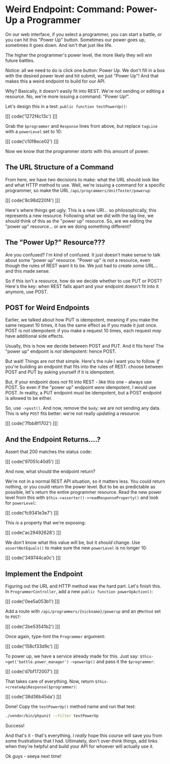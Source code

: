 # Weird Endpoint: Command: Power-Up a Programmer

On our web interface, if you select a programmer, you can start a battle, *or* you
can hit this "Power Up" button. Sometimes our power goes up, sometimes it goes down.
And isn't that just like life.

The higher the programmer's power level, the more likely they will win future battles.

Notice: all we need to do is click one button: Power Up. We don't fill in a box with
the desired power level and hit submit, we just "Power Up"! And that makes this a
weird endpoint to build for our API.

Why? Basically, it doesn't easily fit into REST. We're not sending or editing
a resource. No, we're more issuing a command: "Power Up!".

Let's design this in a test: `public function testPowerUp()`:

[[[ code('1272f4c13c') ]]]

Grab the `$programmer` and `Response` lines from above, but replace `tagLine`
with a `powerLevel` set to 10:

[[[ code('c10f8ece02') ]]]

Now we know that the programmer *starts* with this amount of power.

## The URL Structure of a Command

From here, we have *two* decisions to make: what the URL should look like and what HTTP method
to use. Well, we're issuing a command for a specific programmer, so make the URL
`/api/programmers/UnitTester/powerup`:

[[[ code('8c98d220f4') ]]]

Here's where things get ugly. This is a new URI... so philosophically, this represents
a new resource. Following what we did with the tag line, we should think of this
as the "power up" resource. So, are we editing the "power up" resource... or are we
doing something different?

## The "Power Up?" Resource???

Are you confused? I'm kind of confused. It just doesn't make sense to talk about some
"power up" resource. "Power up" is *not* a resource, even though the rules of REST
want it to be. We just had to create *some* URL... and this made sense.

So if this isn't a resource, how do we decide whether to use PUT or POST? Here's
the key: when REST falls apart and your endpoint doesn't fit into it anymore, use
POST.

## POST for Weird Endpoints

Earlier, we talked about how PUT is idempotent, meaning if you make the same request
10 times, it has the same effect as if you made it just once. POST is *not* idempotent:
if you make a request 10 times, each request *may* have additional side effects.

Usually, this is how we decide between POST and PUT. And it fits here! The "power up"
endpoint is *not* idempotent: hence POST.

But wait! Things are *not* that simple. Here's the rule I want you to follow. *If*
you're building an endpoint that fits into the rules of REST: choose between POST
and PUT by asking yourself if it is idempotent.

But, if your endpoint does *not* fit into REST - like this one - always use POST.
So even if the "power up" endpoint *were* idempotent, I would use POST. In reality,
a PUT endpoint *must* be idempotent, but a POST endpoint is allowed to be either.

So, use `->post()`. And now, remove the `body`: we are not sending any data. This is
why `POST` fits better: we're not really *updating* a resource:

[[[ code('7fbb8f1702') ]]]

## And the Endpoint Returns....?

Assert that 200 matches the status code:

[[[ code('97051c40d5') ]]]

And now, what should the endpoint return?

We're not in a normal REST API situation, so it matters less. You could return nothing,
or you could return the power level. But to be as predictable as possible, let's
return the entire programmer resource. Read the new power level from this with
`$this->asserter()->readResponseProperty()` and look for `powerLevel`:

[[[ code('fc9341e3e7') ]]]

This *is* a property that we're exposing:

[[[ code('ac29492628') ]]]

We don't know what this value will be, but it *should* change. Use `assertNotEquals()`
to make sure the new `powerLevel` is no longer 10:

[[[ code('349744ca0c') ]]]

## Implement the Endpoint

Figuring out the URL and HTTP method was the hard part. Let's finish this. In
`ProgrammerController`, add a new `public function powerUpAction()`:

[[[ code('0ee5a053b1') ]]]

Add a route with `/api/programmers/{nickname}/powerup` and an `@Method` set to `POST`:

[[[ code('2be53541b2') ]]]

Once again, type-hint the `Programmer` argument:

[[[ code('158cf33d9c') ]]]

To power up, we have a service already made for this. Just say: `$this->get('battle.power_manager')`
`->powerUp()` and pass it the `$programmer`:

[[[ code('d7bf172007') ]]]

That takes care of everything. Now, return `$this->createApiResponse($programmer)`:

[[[ code('38d36b45da') ]]]

Done! Copy the `testPowerUp()` method name and run that test:

```bash
./vendor/bin/phpunit -—filter testPowerUp
```

Success!

And that's it - that's everything. I *really* hope this course will save you
from some frustrations that I had. Ultimately, don't over-think things, add links
when they're helpful and build your API for whoever will actually use it.

Ok guys - seeya next time!
